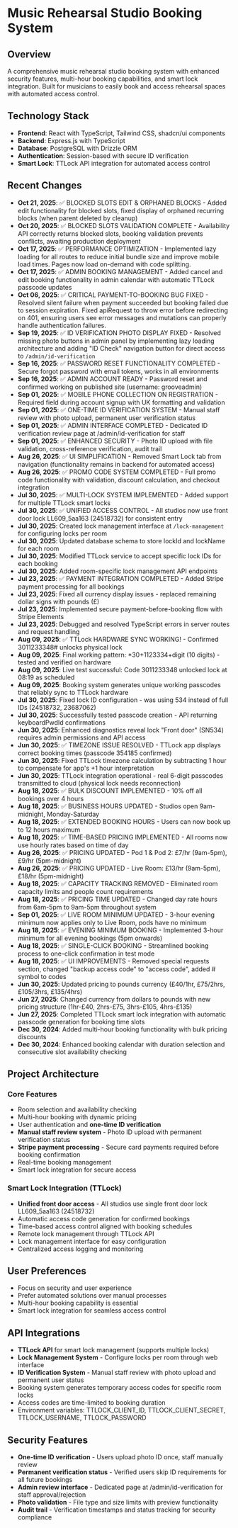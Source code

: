 # Music Rehearsal Studio Booking System

## Overview
A comprehensive music rehearsal studio booking system with enhanced security features, multi-hour booking capabilities, and smart lock integration. Built for musicians to easily book and access rehearsal spaces with automated access control.

## Technology Stack
- **Frontend**: React with TypeScript, Tailwind CSS, shadcn/ui components
- **Backend**: Express.js with TypeScript
- **Database**: PostgreSQL with Drizzle ORM
- **Authentication**: Session-based with secure ID verification
- **Smart Lock**: TTLock API integration for automated access control

## Recent Changes
- **Oct 21, 2025**: ✅ BLOCKED SLOTS EDIT & ORPHANED BLOCKS - Added edit functionality for blocked slots, fixed display of orphaned recurring blocks (when parent deleted by cleanup)
- **Oct 20, 2025**: ✅ BLOCKED SLOTS VALIDATION COMPLETE - Availability API correctly returns blocked slots, booking validation prevents conflicts, awaiting production deployment
- **Oct 17, 2025**: ✅ PERFORMANCE OPTIMIZATION - Implemented lazy loading for all routes to reduce initial bundle size and improve mobile load times. Pages now load on-demand with code splitting.
- **Oct 17, 2025**: ✅ ADMIN BOOKING MANAGEMENT - Added cancel and edit booking functionality in admin calendar with automatic TTLock passcode updates
- **Oct 06, 2025**: ✅ CRITICAL PAYMENT-TO-BOOKING BUG FIXED - Resolved silent failure when payment succeeded but booking failed due to session expiration. Fixed apiRequest to throw error before redirecting on 401, ensuring users see error messages and mutations can properly handle authentication failures.
- **Sep 19, 2025**: ✅ ID VERIFICATION PHOTO DISPLAY FIXED - Resolved missing photo buttons in admin panel by implementing lazy loading architecture and adding "ID Check" navigation button for direct access to `/admin/id-verification`
- **Sep 16, 2025**: ✅ PASSWORD RESET FUNCTIONALITY COMPLETED - Secure forgot password with email tokens, works in all environments
- **Sep 16, 2025**: ✅ ADMIN ACCOUNT READY - Password reset and confirmed working on published site (username: grooveadmin)
- **Sep 01, 2025**: ✅ MOBILE PHONE COLLECTION ON REGISTRATION - Required field during account signup with UK formatting and validation
- **Sep 01, 2025**: ✅ ONE-TIME ID VERIFICATION SYSTEM - Manual staff review with photo upload, permanent user verification status
- **Sep 01, 2025**: ✅ ADMIN INTERFACE COMPLETED - Dedicated ID verification review page at /admin/id-verification for staff
- **Sep 01, 2025**: ✅ ENHANCED SECURITY - Photo ID upload with file validation, cross-reference verification, audit trail
- **Aug 26, 2025**: ✅ UI SIMPLIFICATION - Removed Smart Lock tab from navigation (functionality remains in backend for automated access)
- **Aug 26, 2025**: ✅ PROMO CODE SYSTEM COMPLETED - Full promo code functionality with validation, discount calculation, and checkout integration
- **Jul 30, 2025**: ✅ MULTI-LOCK SYSTEM IMPLEMENTED - Added support for multiple TTLock smart locks
- **Jul 30, 2025**: ✅ UNIFIED ACCESS CONTROL - All studios now use front door lock LL609_5aa163 (24518732) for consistent entry
- **Jul 30, 2025**: Created lock management interface at `/lock-management` for configuring locks per room
- **Jul 30, 2025**: Updated database schema to store lockId and lockName for each room
- **Jul 30, 2025**: Modified TTLock service to accept specific lock IDs for each booking
- **Jul 30, 2025**: Added room-specific lock management API endpoints
- **Jul 23, 2025**: ✅ PAYMENT INTEGRATION COMPLETED - Added Stripe payment processing for all bookings
- **Jul 23, 2025**: Fixed all currency display issues - replaced remaining dollar signs with pounds (£)
- **Jul 23, 2025**: Implemented secure payment-before-booking flow with Stripe Elements
- **Jul 23, 2025**: Debugged and resolved TypeScript errors in server routes and request handling
- **Aug 09, 2025**: ✅ TTLock HARDWARE SYNC WORKING! - Confirmed 3011233348# unlocks physical lock
- **Aug 09, 2025**: Final working pattern: *30+1123334+digit (10 digits) - tested and verified on hardware
- **Aug 09, 2025**: Live test successful: Code 3011233348 unlocked lock at 08:19 as scheduled
- **Aug 09, 2025**: Booking system generates unique working passcodes that reliably sync to TTLock hardware
- **Jul 30, 2025**: Fixed lock ID configuration - was using 534 instead of full IDs (24518732, 23687062)
- **Jul 30, 2025**: Successfully tested passcode creation - API returning keyboardPwdId confirmations
- **Jun 30, 2025**: Enhanced diagnostics reveal lock "Front door" (SN534) requires admin permissions and API access
- **Jun 30, 2025**: ✅ TIMEZONE ISSUE RESOLVED - TTLock app displays correct booking times (passcode 354185 confirmed)
- **Jun 30, 2025**: Fixed TTLock timezone calculation by subtracting 1 hour to compensate for app's +1 hour interpretation
- **Jun 30, 2025**: TTLock integration operational - real 6-digit passcodes transmitted to cloud (physical lock needs reconnection)
- **Aug 18, 2025**: ✅ BULK DISCOUNT IMPLEMENTED - 10% off all bookings over 4 hours
- **Aug 18, 2025**: ✅ BUSINESS HOURS UPDATED - Studios open 9am-midnight, Monday-Saturday
- **Aug 18, 2025**: ✅ EXTENDED BOOKING HOURS - Users can now book up to 12 hours maximum
- **Aug 18, 2025**: ✅ TIME-BASED PRICING IMPLEMENTED - All rooms now use hourly rates based on time of day
- **Aug 26, 2025**: ✅ PRICING UPDATED - Pod 1 & Pod 2: £7/hr (9am-5pm), £9/hr (5pm-midnight)
- **Aug 26, 2025**: ✅ PRICING UPDATED - Live Room: £13/hr (9am-5pm), £18/hr (5pm-midnight)
- **Aug 18, 2025**: ✅ CAPACITY TRACKING REMOVED - Eliminated room capacity limits and people count requirements
- **Aug 18, 2025**: ✅ PRICING TIME UPDATED - Changed day rate hours from 6am-5pm to 9am-5pm throughout system
- **Sep 01, 2025**: ✅ LIVE ROOM MINIMUM UPDATED - 3-hour evening minimum now applies only to Live Room, pods have no minimum
- **Aug 18, 2025**: ✅ EVENING MINIMUM BOOKING - Implemented 3-hour minimum for all evening bookings (5pm onwards)
- **Aug 18, 2025**: ✅ SINGLE-CLICK BOOKING - Streamlined booking process to one-click confirmation in test mode
- **Aug 18, 2025**: ✅ UI IMPROVEMENTS - Removed special requests section, changed "backup access code" to "access code", added # symbol to codes
- **Jun 30, 2025**: Updated pricing to pounds currency (£40/1hr, £75/2hrs, £105/3hrs, £135/4hrs)
- **Jun 27, 2025**: Changed currency from dollars to pounds with new pricing structure (1hr-£40, 2hrs-£75, 3hrs-£105, 4hrs-£135)
- **Jun 27, 2025**: Completed TTLock smart lock integration with automatic passcode generation for booking time slots
- **Dec 30, 2024**: Added multi-hour booking functionality with bulk pricing discounts
- **Dec 30, 2024**: Enhanced booking calendar with duration selection and consecutive slot availability checking

## Project Architecture

### Core Features
- Room selection and availability checking
- Multi-hour booking with dynamic pricing
- User authentication and **one-time ID verification**
- **Manual staff review system** - Photo ID upload with permanent verification status
- **Stripe payment processing** - Secure card payments required before booking confirmation
- Real-time booking management
- Smart lock integration for secure access

### Smart Lock Integration (TTLock)
- **Unified front door access** - All studios use single front door lock LL609_5aa163 (24518732)
- Automatic access code generation for confirmed bookings
- Time-based access control aligned with booking schedules
- Remote lock management through TTLock API
- Lock management interface for easy configuration
- Centralized access logging and monitoring

## User Preferences
- Focus on security and user experience
- Prefer automated solutions over manual processes
- Multi-hour booking capability is essential
- Smart lock integration for seamless access control

## API Integrations
- **TTLock API** for smart lock management (supports multiple locks)
- **Lock Management System** - Configure locks per room through web interface
- **ID Verification System** - Manual staff review with photo upload and permanent user status
- Booking system generates temporary access codes for specific room locks
- Access codes are time-limited to booking duration
- Environment variables: TTLOCK_CLIENT_ID, TTLOCK_CLIENT_SECRET, TTLOCK_USERNAME, TTLOCK_PASSWORD

## Security Features
- **One-time ID verification** - Users upload photo ID once, staff manually review
- **Permanent verification status** - Verified users skip ID requirements for all future bookings
- **Admin review interface** - Dedicated page at /admin/id-verification for staff approval/rejection
- **Photo validation** - File type and size limits with preview functionality
- **Audit trail** - Verification timestamps and status tracking for security compliance
